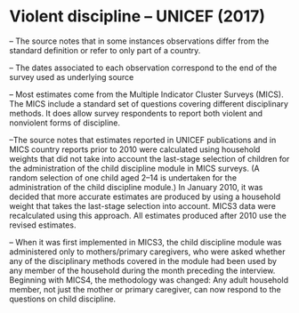 # Violent discipline – UNICEF (2017)

– The source notes that in some instances observations differ from the standard definition or refer to only part of a country. 

– The dates associated to each observation correspond to the end of the survey used as underlying source 

– Most estimates come from the Multiple Indicator Cluster Surveys (MICS). The MICS include a standard set of questions covering different disciplinary methods. It does allow survey respondents to report both violent and nonviolent forms of discipline.

–The source notes that estimates reported in UNICEF publications and in MICS country reports prior to 2010 were calculated using household weights that did not take into account the last-stage selection of children for the administration of the child discipline module in MICS surveys. (A random selection of one child aged 2–14 is undertaken for the administration of the child discipline module.) In January 2010, it was decided that more accurate estimates are produced by using a household weight that takes the last-stage selection into account. MICS3 data were recalculated using this approach. All estimates produced after 2010 use the revised estimates.

– When it was first implemented in MICS3, the child discipline module was administered only to mothers/primary caregivers, who were asked whether any of the disciplinary methods covered in the module had been used by any member of the household during the month preceding the interview. Beginning with MICS4, the methodology was changed: Any adult household member, not just the mother or primary caregiver, can now respond to the questions on child discipline.